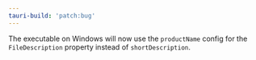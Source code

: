 ```yaml
---
tauri-build: 'patch:bug'
---
```


The executable on Windows will now use the `productName` config for the `FileDescription` property instead of `shortDescription`.
